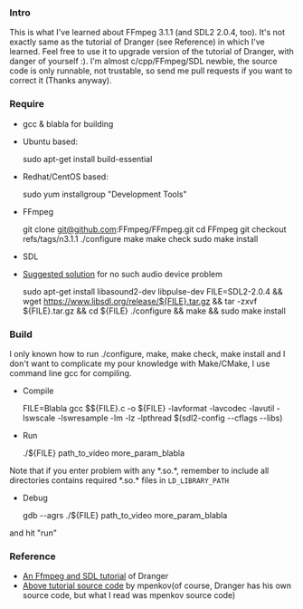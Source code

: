 ### Intro

This is what I've learned about FFmpeg 3.1.1 (and SDL2 2.0.4, too). It's not exactly same as the tutorial of Dranger (see Reference) in which I've learned. Feel free to use it to upgrade version of the tutorial of Dranger, with danger of yourself :). I'm almost c/cpp/FFmpeg/SDL newbie, the source code is only runnable, not trustable, so send me pull requests if you want to correct it (Thanks anyway).

### Require

* gcc & blabla for building

 * Ubuntu based: 

    sudo apt-get install build-essential

 * Redhat/CentOS based:

    sudo yum installgroup "Development Tools"

* FFmpeg

    git clone git@github.com:FFmpeg/FFmpeg.git
    cd FFmpeg
    git checkout refs/tags/n3.1.1
    ./configure
    make
    make check
    sudo make install

* SDL

 * [Suggested solution](http://forums.libsdl.org/viewtopic.php?p=30415#30415) for no such audio device problem

    sudo apt-get install libasound2-dev libpulse-dev
    FILE=SDL2-2.0.4 && wget https://www.libsdl.org/release/${FILE}.tar.gz && tar -zxvf ${FILE}.tar.gz && cd ${FILE}
    ./configure && make && sudo make install

### Build

I only known how to run ./configure, make, make check, make install and I don't want to complicate my pour knowledge with Make/CMake, I use command line gcc for compiling.


* Compile

    FILE=Blabla
    gcc $${FILE}.c -o ${FILE} -lavformat -lavcodec -lavutil -lswscale -lswresample -lm -lz -lpthread $(sdl2-config --cflags --libs)

* Run

    ./${FILE} path_to_video more_param_blabla

Note that if you enter problem with any \*.so.\*, remember to include all directories contains required \*.so.\* files in `LD_LIBRARY_PATH`

* Debug

    gdb --agrs ./${FILE} path_to_video more_param_blabla

and hit "run"

### Reference

* [An Ffmpeg and SDL tutorial](http://dranger.com/ffmpeg/ffmpeg.html) of Dranger
* [Above tutorial source code](https://github.com/mpenkov/ffmpeg-tutorial) by mpenkov(of course, Dranger has his own source code, but what I read was mpenkov source code)
